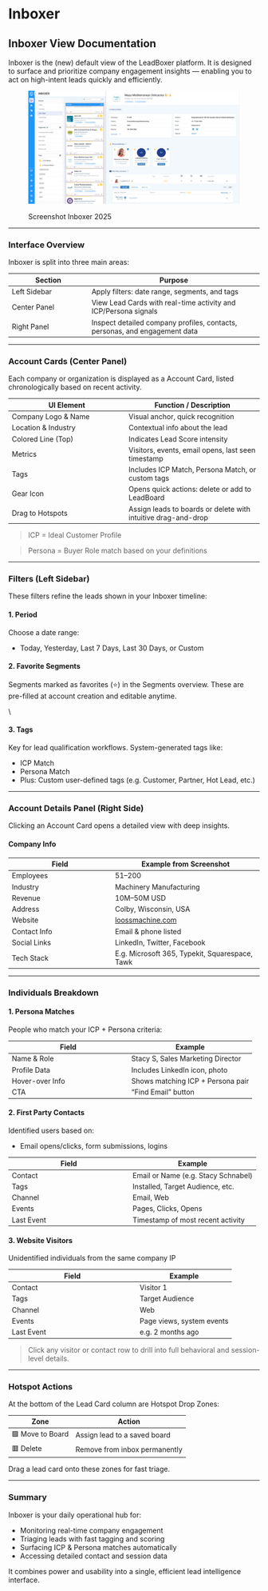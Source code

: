 # Inboxer

## Inboxer View Documentation

Inboxer is the (new) default view of the LeadBoxer platform. It is designed to surface and prioritize company engagement insights — enabling you to act on high-intent leads quickly and efficiently.

<figure><img src="../.gitbook/assets/SCR-20250604-juge-2.png" alt=""><figcaption><p>Screenshot Inboxer 2025</p></figcaption></figure>

***

### Interface Overview

Inboxer is split into three main areas:

<table><thead><tr><th width="145.91796875">Section</th><th>Purpose</th></tr></thead><tbody><tr><td>Left Sidebar</td><td>Apply filters: date range, segments, and tags</td></tr><tr><td>Center Panel</td><td>View Lead Cards with real-time activity and ICP/Persona signals</td></tr><tr><td>Right Panel</td><td>Inspect detailed company profiles, contacts, personas, and engagement data</td></tr></tbody></table>

***

### Account Cards (Center Panel)

Each company or organization is displayed as a Account Card, listed chronologically based on recent activity.

<table><thead><tr><th width="220.34375">UI Element</th><th>Function / Description</th></tr></thead><tbody><tr><td>Company Logo &#x26; Name</td><td>Visual anchor, quick recognition</td></tr><tr><td>Location &#x26; Industry</td><td>Contextual info about the lead</td></tr><tr><td>Colored Line (Top)</td><td>Indicates Lead Score intensity</td></tr><tr><td>Metrics</td><td>Visitors, events, email opens, last seen timestamp</td></tr><tr><td>Tags</td><td>Includes ICP Match, Persona Match, or custom tags</td></tr><tr><td>Gear Icon</td><td>Opens quick actions: delete or add to LeadBoard</td></tr><tr><td>Drag to Hotspots</td><td>Assign leads to boards or delete with intuitive drag-and-drop</td></tr></tbody></table>

> ICP = Ideal Customer Profile

> Persona = Buyer Role match based on your definitions

***

### Filters (Left Sidebar)

These filters refine the leads shown in your Inboxer timeline:

#### 1. Period

Choose a date range:

* Today, Yesterday, Last 7 Days, Last 30 Days, or Custom

#### 2. Favorite Segments

Segments marked as favorites (⭐) in the Segments overview. These are pre-filled at account creation and editable anytime.

\


#### 3. Tags

Key for lead qualification workflows. System-generated tags like:

* ICP Match
* Persona Match
* Plus: Custom user-defined tags (e.g. Customer, Partner, Hot Lead, etc.)

***

### Account Details Panel (Right Side)

Clicking an Account Card opens a detailed view with deep insights.

#### Company Info

<table><thead><tr><th width="192.9453125">Field</th><th>Example from Screenshot</th></tr></thead><tbody><tr><td>Employees</td><td>51–200</td></tr><tr><td>Industry</td><td>Machinery Manufacturing</td></tr><tr><td>Revenue</td><td>10M–50M USD</td></tr><tr><td>Address</td><td>Colby, Wisconsin, USA</td></tr><tr><td>Website</td><td><a href="http://loossmachine.com">loossmachine.com</a></td></tr><tr><td>Contact Info</td><td>Email &#x26; phone listed</td></tr><tr><td>Social Links</td><td>LinkedIn, Twitter, Facebook</td></tr><tr><td>Tech Stack</td><td>E.g. Microsoft 365, Typekit, Squarespace, Tawk</td></tr></tbody></table>

***

### Individuals Breakdown

#### 1. Persona Matches

People who match your ICP + Persona criteria:

<table><thead><tr><th width="225.8671875">Field</th><th>Example</th></tr></thead><tbody><tr><td>Name &#x26; Role</td><td>Stacy S, Sales Marketing Director</td></tr><tr><td>Profile Data</td><td>Includes LinkedIn icon, photo</td></tr><tr><td>Hover-over Info</td><td>Shows matching ICP + Persona pair</td></tr><tr><td>CTA</td><td>“Find Email” button</td></tr></tbody></table>

#### 2. First Party Contacts

Identified users based on:

* Email opens/clicks, form submissions, logins

<table><thead><tr><th width="228.3671875">Field</th><th>Example</th></tr></thead><tbody><tr><td>Contact</td><td>Email or Name (e.g. Stacy Schnabel)</td></tr><tr><td>Tags</td><td>Installed, Target Audience, etc.</td></tr><tr><td>Channel</td><td>Email, Web</td></tr><tr><td>Events</td><td>Pages, Clicks, Opens</td></tr><tr><td>Last Event</td><td>Timestamp of most recent activity</td></tr></tbody></table>

#### 3. Website Visitors

Unidentified individuals from the same company IP

<table><thead><tr><th width="242.5859375">Field</th><th>Example</th></tr></thead><tbody><tr><td>Contact</td><td>Visitor 1</td></tr><tr><td>Tags</td><td>Target Audience</td></tr><tr><td>Channel</td><td>Web</td></tr><tr><td>Events</td><td>Page views, system events</td></tr><tr><td>Last Event</td><td>e.g. 2 months ago</td></tr></tbody></table>

> Click any visitor or contact row to drill into full behavioral and session-level details.

***

### Hotspot Actions

At the bottom of the Lead Card column are Hotspot Drop Zones:

| Zone             | Action                        |
| ---------------- | ----------------------------- |
| 🟩 Move to Board | Assign lead to a saved board  |
| 🟥 Delete        | Remove from inbox permanently |

Drag a lead card onto these zones for fast triage.

***

### Summary

Inboxer is your daily operational hub for:

* Monitoring real-time company engagement
* Triaging leads with fast tagging and scoring
* Surfacing ICP & Persona matches automatically
* Accessing detailed contact and session data



It combines power and usability into a single, efficient lead intelligence interface.
